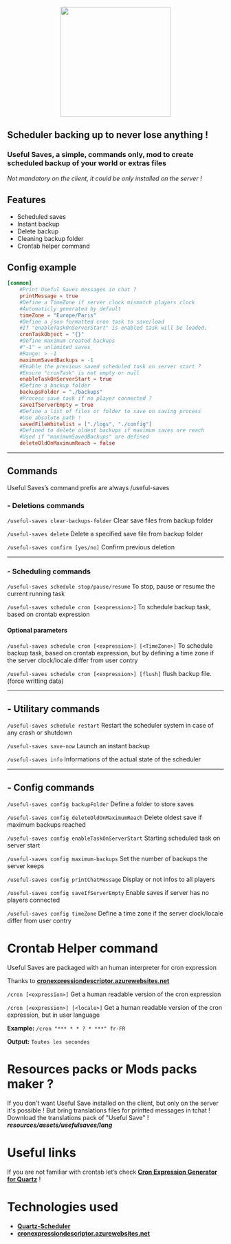 <p align="center">
  <img width="256" height="256" src="https://i.imgur.com/Xz7NQwI.png">
</p>

## Scheduler backing up to never lose anything !
### Useful Saves, a simple, commands only, mod to create scheduled backup of your world or extras files

_Not mandatory on the client, it could be only installed on the server !_

 
## Features
 
- Scheduled saves
- Instant backup
- Delete backup
- Cleaning backup folder
- Crontab helper command
 
## Config example

```toml
[common]
	#Print Useful Saves messages in chat ?
	printMessage = true
	#Define a TimeZone if server clock mismatch players clock
	#Automaticly generated by default
	timeZone = "Europe/Paris"
	#Define a json formatted cron task to save/load
	#If "enableTaskOnServerStart" is enabled task will be loaded.
	cronTaskObject = "{}"
	#Define maximum created backups
	#"-1" = unlimited saves
	#Range: > -1
	maximumSavedBackups = -1
	#Enable the previous saved scheduled task on server start ?
	#Ensure "cronTask" is not empty or null
	enableTaskOnServerStart = true
	#Define a backup folder
	backupsFolder = "./backups"
	#Process save task if no player connected ?
	saveIfServerEmpty = true
	#Define a list of files or folder to save on saving process
	#Use absolute path !
	savedFileWhitelist = ["./logs", "./config"]
	#Defined to delete oldest backups if maximum saves are reach
	#Used if "maximumSavedBackups" are defined
	deleteOldOnMaximumReach = false
```
___

## Commands
Useful Saves’s command prefix are always /useful-saves

### - Deletions commands

`/useful-saves clear-backups-folder`
Clear save files from backup folder

`/useful-saves delete`
Delete a specified save file from backup folder

`/useful-saves confirm [yes/no]`
Confirm previous deletion

___

### - Scheduling commands
 
`/useful-saves schedule stop/pause/resume`
To stop, pause or resume the current running task

`/useful-saves schedule cron [<expression>]`
To schedule backup task, based on crontab expression

#### Optional parameters
 
`/useful-saves schedule cron [<expression>] [<TimeZone>]`
To schedule backup task, based on crontab expression, but by defining a time zone if the server clock/locale differ from user contry

`/useful-saves schedule cron [<expression>] [flush]`
flush backup file. (force writting data)

___

## - Utilitary commands

`/useful-saves schedule restart`
Restart the scheduler system in case of any crash or shutdown

`/useful-saves save-now`
Launch an instant backup

`/useful-saves info`
Informations of the actual state of the scheduler

___

## - Config commands

`/useful-saves config backupFolder`
Define a folder to store saves

`/useful-saves config deleteOldOnMaximumReach`
Delete oldest save if maximum backups reached

`/useful-saves config enableTaskOnServerStart`
Starting scheduled task on server start

`/useful-saves config maximum-backups`
Set the number of backups the server keeps

`/useful-saves config printChatMessage`
Display or not infos to all players

`/useful-saves config saveIfServerEmpty`
Enable saves if server has no players connected

`/useful-saves config timeZone`
Define a time zone if the server clock/locale differ from user contry

# Crontab Helper command
 
Useful Saves are packaged with an human interpreter for cron expression

Thanks to [**cronexpressiondescriptor.azurewebsites.net**](https://cronexpressiondescriptor.azurewebsites.net/)

`/cron [<expression>]`
Get a human readable version of the cron expression

`/cron [<expression>] [<locale>]`
Get a human readable version of the cron expression, but in user language

**Example:** `/cron "*** * * ? * ***" fr-FR`

**Output:** `Toutes les secondes`


# Resources packs or Mods packs maker ?
 
If you don't want Useful Save installed on the client, but only on the server it's possible !
But bring translations files for printted messages in tchat !
Download the translations pack of "Useful Save" !
***resources/assets/usefulsaves/lang***

# Useful links

If you are not familiar with crontab let’s check [**Cron Expression Generator for Quartz**](https://www.freeformatter.com/cron-expression-generator-quartz.html) !

# Technologies used

- [**Quartz-Scheduler**](http://www.quartz-scheduler.org/)
- [**cronexpressiondescriptor.azurewebsites.net**](https://cronexpressiondescriptor.azurewebsites.net/)
